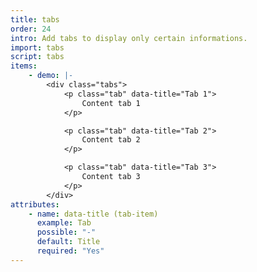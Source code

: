 ```yaml
---
title: tabs
order: 24
intro: Add tabs to display only certain informations.
import: tabs
script: tabs
items:
    - demo: |-
        <div class="tabs">
            <p class="tab" data-title="Tab 1">
                Content tab 1
            </p>

            <p class="tab" data-title="Tab 2">
                Content tab 2
            </p>

            <p class="tab" data-title="Tab 3">
                Content tab 3
            </p>
        </div>
attributes:
    - name: data-title (tab-item)
      example: Tab
      possible: "-"
      default: Title
      required: "Yes"
---
```

